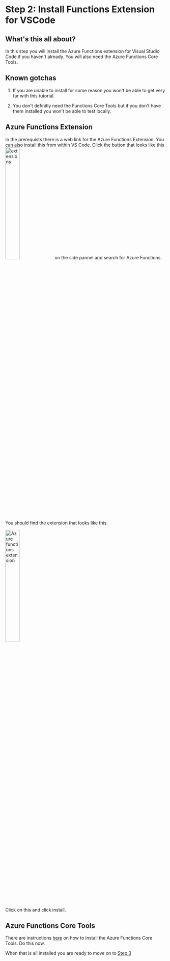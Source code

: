 # Step 2: Install Functions Extension for VSCode

## What's this all about?
In this step you will install the Azure Functions extension for Visual Studio Code if you haven't already. You will also need the Azure Functions Core Tools. 

## Known gotchas

1. If you are unable to install for some reason you won't be able to get very far with this tutorial.

2. You don't definitly need the Functions Core Tools but if you don't have them installed you won't be able to test locally.

## Azure Functions Extension

In the prerequists there is a web link for the Azure Functions Extension. You can also install this from within VS Code. Click the button that looks like this <img src="https://github.com/TheRealCodeBeard/ServerlessTwitterBot/blob/master/screengrabs/Step2_extension.JPG" alt="extensions" width="30%"> on the side pannel and search for Azure Functions. You should find the extension that looks like this.

<img src="https://github.com/TheRealCodeBeard/ServerlessTwitterBot/blob/master/screengrabs/06_azure_functions_extension.JPG" alt="Azure functions extension" width="30%">

Click on this and click install.

## Azure Functions Core Tools

There are instructions [here](https://docs.microsoft.com/en-us/azure/azure-functions/functions-run-local) on how to install the Azure Functions Core Tools. Do this now.

When that is all installed you are ready to move on to [Step 3](https://github.com/TheRealCodeBeard/ServerlessTwitterBot/blob/master/STEP3.md)
